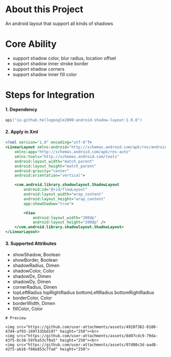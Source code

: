 # About this Project

An android layout that support all kinds of shadows

# Core Ability

- support shadow color, blur radius, location offset
- support shadow inner stroke border
- support shadow corners
- support shadow inner fill color

# Steps for Integration

#### 1. Dependency

```kotlin
api("io.github.hellogoogle2000:android-shadow-layout:1.0.0")
```

#### 2. Apply in Xml

```xml
<?xml version="1.0" encoding="utf-8"?>
<LinearLayout xmlns:android="http://schemas.android.com/apk/res/android"
    xmlns:app="http://schemas.android.com/apk/res-auto"
    xmlns:tools="http://schemas.android.com/tools"
    android:layout_width="match_parent"
    android:layout_height="match_parent"
    android:gravity="center"
    android:orientation="vertical">

    <com.android.library.shadowlayout.ShadowLayout
        android:id="@+id/flowLayout"
        android:layout_width="wrap_content"
        android:layout_height="wrap_content"
        app:showShadow="true">

        <View
            android:layout_width="200dp"
            android:layout_height="200dp" />
    </com.android.library.shadowlayout.ShadowLayout>
</LinearLayout>
```

#### 3. Supported Attributes

- showShadow, Boolean
- showBorder, Boolean
- shadowRadius, Dimen
- shadowColor, Color
- shadowDx, Dimen
- shadowDy, Dimen
- cornerRadius, Dimen
- topLeftRadius topRightRadius bottomLeftRadius bottomRightRadius
- borderColor, Color
- borderWidth, Dimen
- fillColor, Color

```
# Preview

<img src="https://github.com/user-attachments/assets/4928f382-8180-47d4-af93-1697335bd197" height="250"><br>
<img src="https://github.com/user-attachments/assets/8d07cdc9-79da-43f5-8c38-59fba53cf0a5" height="250"><br>
<img src="https://github.com/user-attachments/assets/07d80c3d-aad8-42f5-ab16-f88e853c7fad" height="250">
